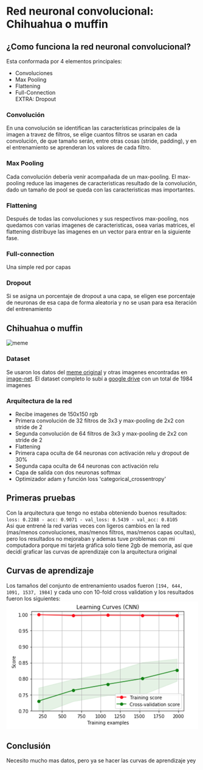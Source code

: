 # Red neuronal convolucional: Chihuahua o muffin

## ¿Como funciona la red neuronal convolucional?

Esta conformada por 4 elementos principales:
- Convoluciones
- Max Pooling
- Flattening
- Full-Connection  
EXTRA: Dropout

### Convolución
En una convolución se identifican las características principales de la imagen a travez de filtros,
se elige cuantos filtros se usaran en cada convolución, de que tamaño serán, entre otras cosas (stride, padding),
y en el entrenamiento se aprenderan los valores de cada filtro.

### Max Pooling
Cada convolución debería venir acompañada de un max-pooling. El max-pooling reduce las imagenes de caracteristicas
resultado de la convolución, dado un tamaño de pool se queda con las caracteristicas mas importantes.

### Flattening
Después de todas las convoluciones y sus respectivos max-pooling, nos quedamos con varias imagenes de caracteristicas, 
osea varias matrices, el flattening distribuye las imagenes en un vector para entrar en la siguiente fase.

### Full-connection
Una simple red por capas

### Dropout
Si se asigna un porcentaje de dropout a una capa, se eligen ese porcentaje de neuronas de esa capa de forma
aleatoria y no se usan para esa iteración del entrenamiento

## Chihuahua o muffin
![meme](https://github.com/ieee8023/deep-learning-datasets/blob/master/chihuahua-muffin/full.jpg?raw=true)

### Dataset
Se usaron los datos del [meme original](https://github.com/ieee8023/deep-learning-datasets) y otras imagenes 
encontradas en [image-net](http://image-net.org). El dataset completo lo subí a 
[google drive](https://drive.google.com/open?id=1PLPNu73zZZNXaxv_4S51P4Ris9FvUs4F) con un total de 1984 imagenes

### Arquitectura de la red
- Recibe imagenes de 150x150 rgb
- Primera convolución de 32 filtros de 3x3 y max-pooling de 2x2 con stride de 2
- Segunda convolución de 64 filtros de 3x3 y max-pooling de 2x2 con stride de 2
- Flattening
- Primera capa oculta de 64 neuronas con activación relu y dropout de 30%
- Segunda capa oculta de 64 neuronas con activación relu
- Capa de salida con dos neuronas softmax
- Optimizador adam y función loss 'categorical_crossentropy'

## Primeras pruebas
Con la arquitectura que tengo no estaba obteniendo buenos resultados:  
`loss: 0.2288 - acc: 0.9071 - val_loss: 0.5439 - val_acc: 0.8105`  
Asi que entrené la red varias veces con ligeros cambios en la red (mas/menos convoluciones, 
mas/menos filtros, mas/menos capas ocultas), pero los resultados no mejoraban y ademas tuve problemas con
mi computadora porque mi tarjeta gráfica solo tiene 2gb de memoria, así que decidí graficar las
curvas de aprendizaje con la arquitectura original

## Curvas de aprendizaje
Los tamaños del conjunto de entrenamiento usados fueron `[194, 644, 1091, 1537, 1984]` y cada uno con 10-fold cross validation
y los resultados fueron los siguientes:
![curves](https://github.com/nanmon/cnn/blob/master/curves.png?raw=true)

## Conclusión
Necesito mucho mas datos, pero ya se hacer las curvas de aprendizaje yey
